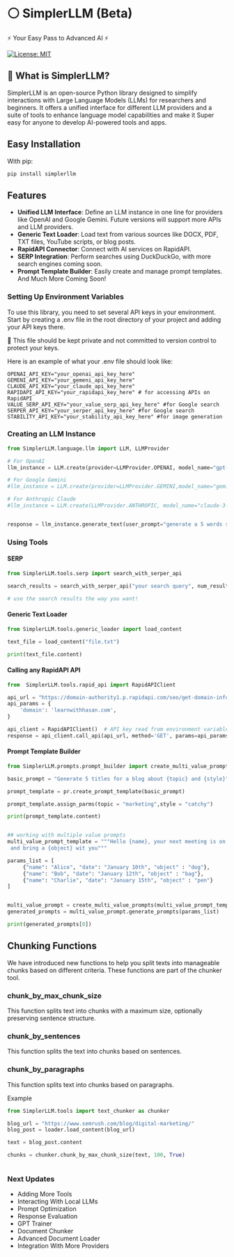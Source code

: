 # ⚪ SimplerLLM (Beta)

⚡ Your Easy Pass to Advanced AI ⚡

[![License: MIT](https://img.shields.io/badge/License-MIT-yellow.svg)](https://opensource.org/licenses/MIT)

## 🤔 What is SimplerLLM?

SimplerLLM is an open-source Python library designed to simplify interactions with Large Language Models (LLMs) for researchers and beginners. It offers a unified interface for different LLM providers and a suite of tools to enhance language model capabilities and make it Super easy for anyone to develop AI-powered tools and apps.

## Easy Installation

With pip:

```bash
pip install simplerllm
```

## Features

- **Unified LLM Interface**: Define an LLM instance in one line for providers like OpenAI and Google Gemini. Future versions will support more APIs and LLM providers.
- **Generic Text Loader**: Load text from various sources like DOCX, PDF, TXT files, YouTube scripts, or blog posts.
- **RapidAPI Connector**: Connect with AI services on RapidAPI.
- **SERP Integration**: Perform searches using DuckDuckGo, with more search engines coming soon.
- **Prompt Template Builder**: Easily create and manage prompt templates.
  And Much More Coming Soon!

### Setting Up Environment Variables

To use this library, you need to set several API keys in your environment. Start by creating a .env file in the root directory of your project and adding your API keys there.

🔴 This file should be kept private and not committed to version control to protect your keys.

Here is an example of what your .env file should look like:

```
OPENAI_API_KEY="your_openai_api_key_here"
GEMENI_API_KEY="your_gemeni_api_key_here"
CLAUDE_API_KEY="your_claude_api_key_here"
RAPIDAPI_API_KEY="your_rapidapi_key_here" # for accessing APIs on RapidAPI
VALUE_SERP_API_KEY="your_value_serp_api_key_here" #for Google search
SERPER_API_KEY="your_serper_api_key_here" #for Google search
STABILITY_API_KEY="your_stability_api_key_here" #for image generation

```

### Creating an LLM Instance

```python
from SimplerLLM.language.llm import LLM, LLMProvider

# For OpenAI
llm_instance = LLM.create(provider=LLMProvider.OPENAI, model_name="gpt-3.5-turbo")

# For Google Gemini
#llm_instance = LLM.create(provider=LLMProvider.GEMINI,model_name="gemini-pro")

# For Anthropic Claude 
#llm_instance = LLM.create(LLMProvider.ANTHROPIC, model_name="claude-3-opus-20240229")


response = llm_instance.generate_text(user_prompt="generate a 5 words sentence")

```

### Using Tools

#### SERP

```python
from SimplerLLM.tools.serp import search_with_serper_api

search_results = search_with_serper_api("your search query", num_results=3)

# use the search results the way you want!

```

#### Generic Text Loader

```python
from SimplerLLM.tools.generic_loader import load_content

text_file = load_content("file.txt")

print(text_file.content)

```

#### Calling any RapidAPI API

```python
from  SimplerLLM.tools.rapid_api import RapidAPIClient

api_url = "https://domain-authority1.p.rapidapi.com/seo/get-domain-info"
api_params = {
    'domain': 'learnwithhasan.com',
}

api_client = RapidAPIClient()  # API key read from environment variable
response = api_client.call_api(api_url, method='GET', params=api_params)


```

#### Prompt Template Builder

```python
from SimplerLLM.prompts.prompt_builder import create_multi_value_prompts,create_prompt_template

basic_prompt = "Generate 5 titles for a blog about {topic} and {style}"

prompt_template = pr.create_prompt_template(basic_prompt)

prompt_template.assign_parms(topic = "marketing",style = "catchy")

print(prompt_template.content)


## working with multiple value prompts
multi_value_prompt_template = """Hello {name}, your next meeting is on {date}.
 and bring a {object} wit you"""

params_list = [
     {"name": "Alice", "date": "January 10th", "object" : "dog"},
     {"name": "Bob", "date": "January 12th", "object" : "bag"},
     {"name": "Charlie", "date": "January 15th", "object" : "pen"}
]


multi_value_prompt = create_multi_value_prompts(multi_value_prompt_template)
generated_prompts = multi_value_prompt.generate_prompts(params_list)

print(generated_prompts[0])

```

## Chunking Functions

We have introduced new functions to help you split texts into manageable chunks based on different criteria. These functions are part of the chunker tool.

### chunk_by_max_chunk_size

This function splits text into chunks with a maximum size, optionally preserving sentence structure.

### chunk_by_sentences

This function splits the text into chunks based on sentences.

### chunk_by_paragraphs

This function splits text into chunks based on paragraphs.

Example

```python
from SimplerLLM.tools import text_chunker as chunker

blog_url = "https://www.semrush.com/blog/digital-marketing/"
blog_post = loader.load_content(blog_url)

text = blog_post.content

chunks = chunker.chunk_by_max_chunk_size(text, 100, True)



```

### Next Updates

- Adding More Tools
- Interacting With Local LLMs
- Prompt Optimization
- Response Evaluation
- GPT Trainer
- Document Chunker
- Advanced Document Loader
- Integration With More Providers
